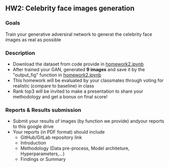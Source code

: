 ## HW2: Celebrity face images generation

### Goals
Train your generative adversiral network to generat the celebrity face images as real as possible

### Description
- Download the dataset from code provide in [homework2.ipynb](https://github.com/NCTU-VRDL/CS_IOC5008/blob/master/HW2/homework2.ipynb)
- After trained your GAN, generated **9 images** and save it by the "output_fig" function in [homework2.ipynb](https://github.com/NCTU-VRDL/CS_IOC5008/blob/master/HW2/homework2.ipynb)
- This homework will be evaluated by your classmates through voting for realistic (compare to baseline) in class
- Rank top3  will be invited to make a presentation to share your methodology and get a bonus on final score!

### Reports & Results submission
- Submit your results of images (by function we provide) andyour reports to this google drive 
- Your reports (in PDF format) should include
  - GitHub/GitLab repository link
  - Introduction
  - Methodology (Data pre-process, Model architeture, Hyperparameters,...)
  - Findings or Summary

